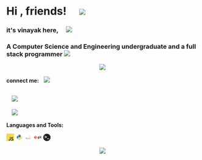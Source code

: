# Hi , friends!&nbsp;&nbsp;&nbsp;&nbsp;&nbsp;<img src="https://github.com/itsvinayak/itsvinayak/blob/master/assets/Hi.gif" width="40px">

### it's vinayak here,&nbsp;&nbsp;&nbsp;&nbsp;&nbsp;<img src="https://github.com/itsvinayak/itsvinayak/blob/master/assets/code-cat.gif" width="30px">
### A Computer Science and Engineering undergraduate and a full stack programmer <img src="https://github.com/itsvinayak/itsvinayak/blob/master/assets/87202985-820dcb80-c2b6-11ea-9f56-7ec461c497c3.gif" width="40px">

<p align='center'>
<img src='https://github.com/itsvinayak/itsvinayak/blob/master/assets/github_wall.gif' width='200'>
</p>



**connect me: &nbsp;&nbsp;&nbsp;<img src="https://github.com/itsvinayak/itsvinayak/blob/master/assets/mario.gif" width="30px">**

<code> 
  <a href="mailto:itssvinayak@gmail.com"><img src='https://img.shields.io/badge/Gmail-mail%20me-red' /></a>
</code>
<code> 
  <a href="https://www.linkedin.com/in/itsvinayak/"><img src='https://img.shields.io/badge/linkedIn-connect-blue' /></a>
</code>



**Languages and Tools:**  

<code><img height="20" src="https://raw.githubusercontent.com/github/explore/80688e429a7d4ef2fca1e82350fe8e3517d3494d/topics/javascript/javascript.png"></code>
<code><img height="20" src="https://raw.githubusercontent.com/github/explore/80688e429a7d4ef2fca1e82350fe8e3517d3494d/topics/python/python.png"></code>
<code><img height="20" src="https://raw.githubusercontent.com/github/explore/80688e429a7d4ef2fca1e82350fe8e3517d3494d/topics/mysql/mysql.png"></code>
<code><img height="20" src="https://raw.githubusercontent.com/github/explore/80688e429a7d4ef2fca1e82350fe8e3517d3494d/topics/git/git.png"></code>
<code><img height="20" src="https://raw.githubusercontent.com/github/explore/80688e429a7d4ef2fca1e82350fe8e3517d3494d/topics/terminal/terminal.png"></code>

<p align="center">
 <img src="https://user-images.githubusercontent.com/627794/87238688-cd69cc00-c3d3-11ea-99f4-812dfd665b38.gif" width="180">
  </p>
